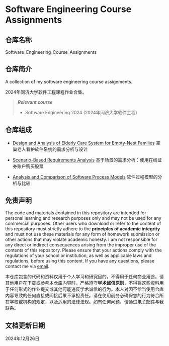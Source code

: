 # Software Engineering Course Assignments

## 仓库名称

Software_Engineering_Course_Assignments

## 仓库简介

A collection of my software engineering course assignments.

2024年同济大学软件工程课程作业合集。

> ***Relevant course***
> * Software Engineering 2024 (2024年同济大学软件工程)

## 仓库组成

* [Design and Analysis of Elderly Care System for Empty-Nest Families](Design_and_Analysis_of_Elderly_Care_System_for_Empty_Nest_Families)
空巢老人看护软件系统的需求分析与设计

* [Scenario-Based Requirements Analysis](Scenario_Based_Requirements_Analysis)
基于场景的需求分析：使用在线证券账户购买股票

* [Analysis and Comparison of Software Process Models](Analysis_and_Comparison_of_Software_Process_Models.pdf)
软件过程模型的分析与比较

## 免责声明

The code and materials contained in this repository are intended for personal learning and research purposes only and may not be used for any commercial purposes. Other users who download or refer to the content of this repository must strictly adhere to the **principles of academic integrity** and must not use these materials for any form of homework submission or other actions that may violate academic honesty. I am not responsible for any direct or indirect consequences arising from the improper use of the contents of this repository. Please ensure that your actions comply with the regulations of your school or institution, as well as applicable laws and regulations, before using this content. If you have any questions, please contact me via [email](mailto:minmuslin@outlook.com).

本仓库包含的代码和资料仅用于个人学习和研究目的，不得用于任何商业用途。请其他用户在下载或参考本仓库内容时，严格遵守**学术诚信原则**，不得将这些资料用于任何形式的作业提交或其他可能违反学术诚信的行为。本人对因不恰当使用仓库内容导致的任何直接或间接后果不承担责任。请在使用前务必确保您的行为符合所在学校或机构的规定，以及适用的法律法规。如有任何问题，请通过[电子邮件](mailto:minmuslin@outlook.com)与我联系。

## 文档更新日期

2024年12月26日
